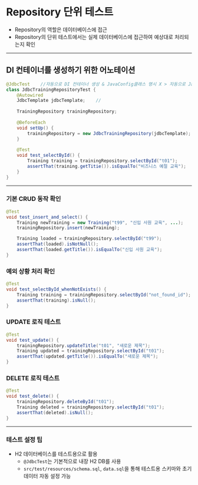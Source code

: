 # Repository 단위 테스트
+ Repository의 역할은 데이터베이스에 접근
+ Repository의 단위 테스트에서는 실제 데이터베이스에 접근하여 예상대로 처리되는지 확인

---

## DI 컨테이너를 생성하기 위한 어노테이션
```java
@JdbcTest    //자동으로 DI 컨테이너 생성 & JavaConfig클래스 명시 X > 자동으로 JavaConfig 클래스를 찾는다 (main 메서드를 가진 JavaConfig 클래스가 로드) + 컴포넌트 스캔 제한 > @Repository Bean 등록 X
class JdbcTrainingRepositoryTest {
    @Autowired
    JdbcTemplate jdbcTemplate;    //
    
    TrainingRepository trainingRepository;
    
    @BeforeEach
    void setUp() {
        trainingRepository = new JdbcTrainingRepository(jdbcTemplate);
    }
    
    @Test
    void test_selectById() {
        Training training = trainingRepository.selectById("t01");
        assertThat(training.getTitie()).isEqualTo("비즈니스 예절 교육");
    }
}
```

---

### 기본 CRUD 동작 확인
```java
@Test
void test_insert_and_select() {
    Training newTraining = new Training("t99", "신입 사원 교육", ...);
    trainingRepository.insert(newTraining);

    Training loaded = trainingRepository.selectById("t99");
    assertThat(loaded).isNotNull();
    assertThat(loaded.getTitle()).isEqualTo("신입 사원 교육");
}
```

### 예외 상황 처리 확인
```java
@Test
void test_selectById_whenNotExists() {
    Training training = trainingRepository.selectById("not_found_id");
    assertThat(training).isNull();
}
```

### UPDATE 로직 테스트
```java
@Test
void test_update() {
    trainingRepository.updateTitle("t01", "새로운 제목");
    Training updated = trainingRepository.selectById("t01");
    assertThat(updated.getTitle()).isEqualTo("새로운 제목");
}
```

### DELETE 로직 테스트
```java
@Test
void test_delete() {
    trainingRepository.deleteById("t01");
    Training deleted = trainingRepository.selectById("t01");
    assertThat(deleted).isNull();
}
```

---

### 테스트 설정 팁
+ H2 데이터베이스를 테스트용으로 활용
  + `@JdbcTest`는 기본적으로 내장 H2 DB를 사용
  + `src/test/resources/schema.sql`, `data.sql`을 통해 테스트용 스키마와 초기 데이터 자동 설정 가능
